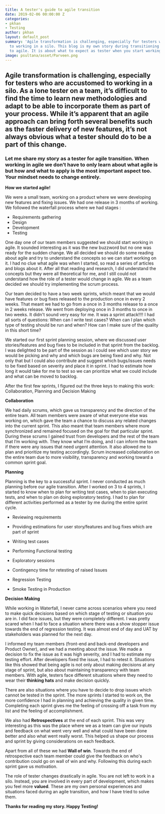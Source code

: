 ```yaml
---
title: A tester's guide to agile transition
date: 2019-02-06 00:00:00 Z
categories:
- pkhan
- Testing
author: pkhan
layout: default_post
summary: 'Agile transformation is challenging, especially for testers who are accustomed
  to working in a silo. This blog is my own story during transitioning from waterfall
  to agile. It is about what to expect as tester when you start working in Agile!!!  '
image: psultana/asset/Parveen.png
---
```


## Agile transformation is challenging, especially for testers who are accustomed to working in a silo. As a lone tester on a team, it’s difficult to find the time to learn new methodologies and adapt to be able to  incorporate them as part of your process. While it’s apparent that an agile approach can bring forth several benefits such as the faster delivery of new features, it’s not always obvious what a tester should do to be a part of this change.

### Let me share my story as a tester for agile transition. When working in agile we don’t have to only learn about what agile is but  how and what to apply is the most important aspect too. Your mindset needs to change entirely.

**How we started agile!**

We were a small team, working on a product where we were developing new features and fixing issues. We had one release in 3 months of working. We followed the waterfall process where we had stages :

- Requirements gathering
- Design
- Development
- Testing



One day one of our team members suggested we should start working in agile. It sounded interesting as it was the new buzzword but no one was ready for the sudden change.
We all decided we should do some reading about agile and try to understand the concepts so we can start working on it. I had no clue what agile was when I started, so read a series of articles and blogs about it. After all that reading and research, I did understand the concepts but they were all theoretical for me, and  I still could not understand how the role of a tester would change in agile. We as a team decided we should try implementing the scrum process.

Our team decided to have a two week sprints, which meant that we would have features or bug fixes released to the production once in every 2 weeks. That meant we had to go from  a once in 3 months release to a once in 2 weeks release. We went from deploying once in 3 months to once in two weeks. It didn't sound very easy for me. It was a sprint attack!!!! 
I had all sorts of questions: When can I write test cases? When can I plan which type of testing should be run and when? How can I make sure of the quality in this short time?

We started our first sprint planning session, where we discussed user stories/features and bug fixes to be included in that sprint from the backlog. I was delighted to be part of the session as I could see which user story we would be picking and why and which bugs are being fixed and why. Not only that but I could also contribute and suggest which bugs/issues needs to be fixed based on severity and place it in sprint.  I had to estimate how long it would take for me to test so we can prioritize what we could include and what can be moved to backlog.  

After the first few sprints, I figured out the three keys to making this work: Collaboration, Planning and Decision Making

**Collaboration**

We had daily scrums, which gave us transparency and the direction of the entire team. All team members were aware of what everyone else was working on, which gave the team a chance to discuss any related changes into the current sprint. This also meant that team members where more synchronized and remained focused on the goal for that particular sprint.
During these scrums I gained trust from developers and the rest of the team that I’m working with. They know what I’m doing, and I can inform the team if there were any issues that need urgent attention. It also allowed me to plan and prioritize my testing accordingly. Scrum increased collaboration on the entire team due to more visibility, transparency and working toward a common sprint goal.

**Planning**

Planning is the key to a successful sprint. I never conducted as much planning before our agile transition. After I worked on 3 to 4 sprints, I started to know when to plan for writing test cases, when to plan executing tests, and when to plan on doing exploratory testing.
I had to plan for different activities performed as a tester by me during the entire sprint cycle.



- Reviewing requirements

- Providing estimations for user story/features and bug fixes which are part of sprint

- Writing test cases

- Performing Functional testing

- Exploratory sessions

- Contingency time for retesting of raised Issues

- Regression Testing

- Smoke Testing in Production

**Decision Making**


While working in Waterfall, I never came across scenarios where you need to make quick decisions based on which stage of testing or situation you are in. I did face issues, but they were completely different.
I was pretty scared when I had to face a situation where there was a show stopper issue towards the end of regression testing. It was almost end of day and UAT by stakeholders was planned for the next day. 

I informed my team members (front-end and back-end developers and Product Owner), and we had a meeting about the issue. We made a decision to fix the issue as it was high severity, and I had to estimate my testing effort. After developers fixed the issue, I had to retest it. Situations like this showed that being agile is not only about making decisions at any stage of sprint, but also about maintaining transparency with team members. With agile, testers face different situations where they need to wear their **thinking hats** and make decision quickly.

There are also situations where you have to decide to drop issues which cannot be tested in the sprint. The more sprints I started to work on, the more confidence I had in planning and achieving the quality in given time. Completing each sprint gives me the feeling of crossing off a task from my list and the feeling of accomplishment.

We also had **Retrospectives** at the end of each sprint. This was very interesting as this was the place where we as a team can give our inputs and feedback on what went very well and what could have been done better and also what went really worst. This helped us shape our process and sprint by giving considerations on each feedback. 

Apart from all of these we had **Wall of win**. Towards the end of retrospective each team member could give the feedback on who's contribution could go on wall of win and why. Following this during each sprint  gave us motivation.

The role of tester changes drastically in agile. You are not left to work in a silo. Instead, you are involved in every part of development, which makes you feel more **valued**.
These are my own personal experiences and situations faced during an agile transition, and how I have tried to solve them.

**Thanks for reading my story. Happy Testing!**
